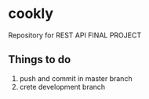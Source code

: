 # cookly
Repository for REST API FINAL PROJECT

## Things to do
1. push and commit in master branch
2. crete development branch